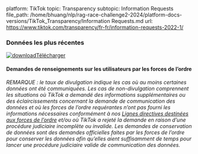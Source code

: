 platform: TikTok
topic: Transparency
subtopic: Information Requests
file_path: /home/bhuang/nlp/rag-race-challenge2-2024/platform-docs-versions/TikTok_Transparency/Information Requests.md
url: https://www.tiktok.com/transparency/fr-fr/information-requests-2022-1/


### Données les plus récentes

[![download](https://sf16-website-login.neutral.ttwstatic.com/obj/tiktok_web_login_static/websites/static/images/icon-download-c0614844c2e22b8aede8367a66bcdae1.svg)Télécharger](https://sf16-va.tiktokcdn.com/obj/eden-va2/nuvlojeh7ryht/Transparency_LIPGR_2022H2/French_LIPGR_2022_H1.xlsx)

#### **Demandes de renseignements sur les utilisateurs par les forces de l’ordre**

_REMARQUE : le taux de divulgation indique les cas où au moins certaines données ont été communiquées. Les cas de non-divulgation comprennent les situations où TikTok a demandé des informations supplémentaires ou des éclaircissements concernant la demande de communication des données et où les forces de l’ordre requérantes n’ont pas fourni les informations nécessaires conformément à nos [Lignes directives destinées aux forces de l’ordre](https://www.tiktok.com/legal/law-enforcement?lang=en) et/ou où TikTok a rejeté la demande en raison d’une procédure judiciaire incomplète ou invalide. Les demandes de conservation de données sont des demandes officielles faites par les forces de l’ordre pour conserver les données afin qu’elles aient suffisamment de temps pour lancer une procédure judiciaire valide de communication des données._